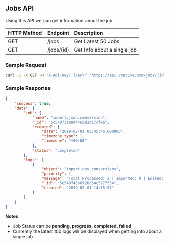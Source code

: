 ## Jobs API

Using this API we can get information about the job

| **HTTP Method** | Endpoint | Description |
| :--- | :--- | :--- |
| GET | /jobs | Get Latest 50 Jobs |
| GET | /jobs/{id} | Get Info about a single job |

### Sample Request

```bash
curl -i -X GET -H "X-Api-Key: {key}" 'https://api.vnative.com/jobs/{id}'
```

### Sample Response

```json
{
    "success": true,
    "data": {
        "job": {
            "name": "import.json.conversion",
            "_id": "5c54073a89d4465d2d17cf96",
            "created": {
                "date": "2019-02-01 08:45:46.000000",
                "timezone_type": 1,
                "timezone": "+00:00"
            },
            "status": "completed"
        },
        "logs": [
            {
                "object": "import.csv.conversions",
                "priority": 1,
                "message": "Total Processed: 2 | Imported: 0 | Edited: 2 | Errors: 0",
                "_id": "5c540745b6920d54c3777554",
                "created": "2019-02-01 14:15:57"
            }
        ]
    }
}
```

**Notes**

* Job Status can be **pending, progress, completed, failed**
* Currently the latest 100 logs will be displayed when getting info about a single job



